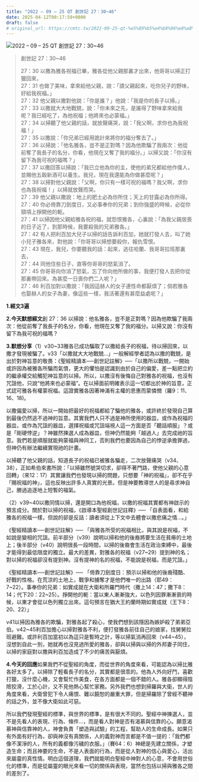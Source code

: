 ```yaml
---
title: "2022 – 09 – 25 QT 創世記 27：30~46"
date: 2025-04-12T00:17:59+0800
draft: false
# original_url: https://cmtc.tw/2022-09-25-qt-%e5%89%b5%e4%b8%96%e8%a8%98-27%ef%bc%9a3046
---
```


![2022 – 09 – 25 QT 創世記 27：30\~46](/images/qt.jpg  "2022 – 09 – 25 QT 創世記 27：30\~46")

> 創世記 27：30\~46
>
> 27：30 以撒為雅各祝福已畢，雅各從他父親那裏才出來，他哥哥以掃正打獵回來，  
> 27：31 也做了美味，拿來給他父親，說：「請父親起來，吃你兒子的野味，好給我祝福。」  
> 27：32 他父親以撒對他說：「你是誰？」他說：「我是你的長子以掃。」  
> 27：33 以撒就大大地戰兢，說：「你未來之先，是誰得了野味拿來給我呢？我已經吃了，為他祝福；他將來也必蒙福。」  
> 27：34 以掃聽了他父親的話，就放聲痛哭，說：「我父啊，求你也為我祝福！」  
> 27：35 以撒說：「你兄弟已經用詭計來將你的福分奪去了。」  
> 27：36 以掃說：「他名雅各，豈不是正對嗎？因為他欺騙了我兩次：他從前奪了我長子的名分，你看，他現在又奪了我的福分。」以掃又說：「你沒有留下為我可祝的福嗎？」  
> 27：37 以撒回答以掃說：「我已立他為你的主，使他的弟兄都給他作僕人，並賜他五穀新酒可以養生。我兒，現在我還能為你做甚麼呢？」  
> 27：38 以掃對他父親說：「父啊，你只有一樣可祝的福嗎？我父啊，求你也為我祝福！」以掃就放聲而哭。  
> 27：39 他父親以撒說：地上的肥土必為你所住；天上的甘露必為你所得。  
> 27：40 你必倚靠刀劍度日，又必事奉你的兄弟；到你強盛的時候，必從你頸項上掙開他的軛。  
> 27：41 以掃因他父親給雅各祝的福，就怨恨雅各，心裏說：「為我父親居喪的日子近了，到那時候，我要殺我的兄弟雅各。」  
> 27：42 有人把利百加大兒子以掃的話告訴利百加，她就打發人去，叫了她小兒子雅各來，對他說：「你哥哥以掃想要殺你，報仇雪恨。  
> 27：43 現在，我兒，你要聽我的話：起來，逃往哈蘭、我哥哥拉班那裏去，  
> 27：44 同他住些日子，直等你哥哥的怒氣消了。  
> 27：45 你哥哥向你消了怒氣，忘了你向他所做的事，我便打發人去把你從那裏帶回來。為甚麼一日喪你們二人呢？」  
> 27：46 利百加對以撒說：「我因這赫人的女子連性命都厭煩了；倘若雅各也娶赫人的女子為妻，像這些一樣，我活著還有甚麼益處呢？」

**1.經文3遍**

**2.今天默想經文**創 27：36 以掃說：他名雅各，豈不是正對嗎？因為他欺騙了我兩次：他從前奪了我長子的名分，你看，他現在又奪了我的福分。以掃又說：你沒有留下為我可祝的福嗎？

**3.默想分享**（1）v30\~33雅各已成功騙取了以撒給長子的祝福，待以掃回來，以撒才發現被騙了。v33「以撒就大大地戰兢…」一般解經學者認為以撒的戰兢，是出於對神旨意的敬畏：《聖經精讀本──創世記註解》──「以撒所以戰兢，一開始或許因為被雅各所騙而氣憤，更大的懼怕是認識到由於自己的偏愛，差一點把立約的繼承權交給觸犯神旨意的以掃。所以，以撒沒有後悔自己對雅各的祝福，也沒有咒詛他，只說“他將來也必蒙福”。在以掃面前明確表示這一切都出於神的旨意，正式認可雅各有權蒙祝福。這證實雅各因著神滿有主權的恩惠而蒙憐憫（羅9：11、16、18)。

以撒偏愛以掃，所以一開始把最好的祝福都給了騙他的雅各，或許終於發現自己算到最後仍然逃不過神的旨意。其實我們人只不過是神所使用的器皿，或作為祝福的器皿，或作為咒詛的器皿，選擇祝福或咒詛端視人這一方面是否「聽話順服」？或是「剛硬悖逆」？神雖然揀選人成為器皿，但神仍然能夠「越過人」去完成祂的旨意。我們若是順服就能夠蒙福與神同工，否則我們也要因為自己的悖逆承擔罪過，但神仍有辦法繼續實現祂的計畫。

以掃聽了他父親的話，知道長子的祝福已被雅各騙走，二次放聲痛哭（v34、38），正如希伯來書所說：「以掃雖然號哭切求，卻得不著門路，使他父親的心意回轉」（來12：17）其實讓我們也發現以掃的問題，只想要「神的祝福」，卻不在乎「賜祝福的神」，這也反映出許多人真實的光景。但是神要教導世人的是尋求神自己，勝過追逐地上短暫的福氣。

（2）v39\~40以撒同情以掃，還是開口為他祝福，以撒的祝福其實都有神啟示的預言成分。關於對以掃的祝福，《啟導本聖經創世記註釋》── 「自表面看，和給雅各的祝福一樣，但說的卻是反話：讀者須從上下文中去體會以撒悲痛之情…。」

《聖經精讀本──創世記註解》── 「與雅各所受的祝福相比，與其說是祝福，不如說是變相的咒詛。前半部分（v39）說明以掃和他的後裔將要生活在貧瘠的土地上；後半部分（v40）說明很長一段時間，以掃的後裔會生活在政治束縛中，最後才能得到最低限度的獨立。最大的差異，對雅各的祝福（v27\~29）提到神的名；對以掃的祝福卻沒有提到神。沒有提神的名的祝福，不能說是祝福，而是咒詛。」

《聖經精讀本──創世記註解》── 「倚靠刀劍度日：預示以掃和他的後裔殘酷、好戰的性格。在荒涼的土地上，戰爭和擄奪才是他們唯一的出路（耶49：7\~22）。事奉你的兄弟：如實成就在大衛和所羅門時代（撒上14：47；撒下8：14；代下20：22\~25）。掙開他的軛：當以東人漸漸強大，以色列因罪漸漸衰的時候，以東才會從以色列獨立出來。這句預言在猶大王約蘭時期如實成就（王下8：20、22）」

v41以掃因為雅各的欺騙，對雅各起了殺心，使我們想到該隱因為嫉妒殺了弟弟亞伯。v42\~45利百加擔心以掃對雅各不利，便打發雅各前往自己的娘家，找舅舅拉班避難。或許利百加當初以為這只是暫時之計，等以掃氣消再回來（v44\~45），沒想到自此一別，她就再也沒見過所愛的雅各，卻與以掃與以掃的外邦妻子同住，以掃的家庭對以撒與利百加造成了不少的痛苦與厭煩。

**4.今天的回應**如果我們不從聖經的角度，而從世界的角度來看，可能認為以掃比雅各好太多了。以掃除了輕看長子的名分，其實都是很乖的。他為人外向好鬥，喜歡打獵，沒什麼心機，又會幫忙作美食，在各方面都是一個不錯的人。雅各卻顯得陰險狡滑，工於心計，又不見他熱心幫忙家務。另外我們也想到掃羅與大衛，世人的角度來看，大衛曾犯下令人痛恨、難以饒恕的嚴重大罪，但是掃羅除了曾經不聽神的話之外，並不像大衛如此可惡。

所以我們發現聖經的標準，與世界的標準，是有很大不同的。聖經中神揀選人，並不是先看人的表現、行為、條件…，而是看人對神是否有渴慕與信靠的心。願意渴慕神與信靠神的人，神會負責「塑造與試驗」的工程，幫助人的生命成長。如果只有外面有好行為，卻與神沒有真關係，人的義對神而言都是不值一提的：「我們都像不潔淨的人，所有的義都像污穢的衣服。」（賽64：6）神總是先建立關係，才塑造生命；而且神要的生命，不是人表面的行為，而是從人對神的信心與愛心，活出來屬靈的真性情。明白這個道理，我們就能明白聖經中神對人的心意，不會用世俗化的標準，而是從屬靈的眼光來看一切的關係與表現，當然也包括以掃與雅各之間的差別了。